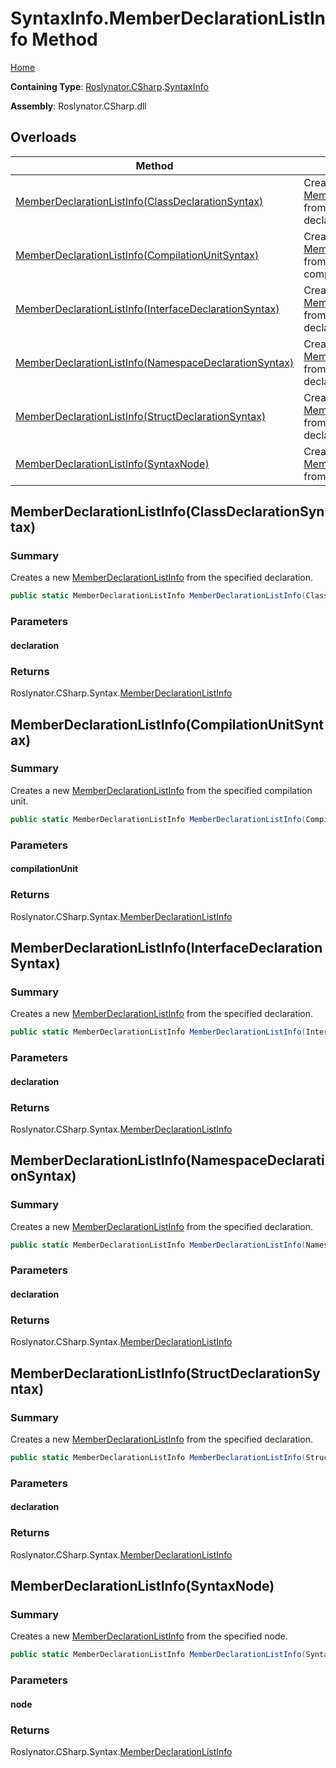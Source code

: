 <a name="_top"></a>

# SyntaxInfo\.MemberDeclarationListInfo Method

[Home](../../../../README.md#_top)

**Containing Type**: [Roslynator.CSharp](../../README.md#_top)\.[SyntaxInfo](../README.md#_top)

**Assembly**: Roslynator\.CSharp\.dll

## Overloads

| Method | Summary |
| ------ | ------- |
| [MemberDeclarationListInfo(ClassDeclarationSyntax)](#Roslynator_CSharp_SyntaxInfo_MemberDeclarationListInfo_Microsoft_CodeAnalysis_CSharp_Syntax_ClassDeclarationSyntax_) | Creates a new [MemberDeclarationListInfo](../../Syntax/MemberDeclarationListInfo/README.md#_top) from the specified declaration\. |
| [MemberDeclarationListInfo(CompilationUnitSyntax)](#Roslynator_CSharp_SyntaxInfo_MemberDeclarationListInfo_Microsoft_CodeAnalysis_CSharp_Syntax_CompilationUnitSyntax_) | Creates a new [MemberDeclarationListInfo](../../Syntax/MemberDeclarationListInfo/README.md#_top) from the specified compilation unit\. |
| [MemberDeclarationListInfo(InterfaceDeclarationSyntax)](#Roslynator_CSharp_SyntaxInfo_MemberDeclarationListInfo_Microsoft_CodeAnalysis_CSharp_Syntax_InterfaceDeclarationSyntax_) | Creates a new [MemberDeclarationListInfo](../../Syntax/MemberDeclarationListInfo/README.md#_top) from the specified declaration\. |
| [MemberDeclarationListInfo(NamespaceDeclarationSyntax)](#Roslynator_CSharp_SyntaxInfo_MemberDeclarationListInfo_Microsoft_CodeAnalysis_CSharp_Syntax_NamespaceDeclarationSyntax_) | Creates a new [MemberDeclarationListInfo](../../Syntax/MemberDeclarationListInfo/README.md#_top) from the specified declaration\. |
| [MemberDeclarationListInfo(StructDeclarationSyntax)](#Roslynator_CSharp_SyntaxInfo_MemberDeclarationListInfo_Microsoft_CodeAnalysis_CSharp_Syntax_StructDeclarationSyntax_) | Creates a new [MemberDeclarationListInfo](../../Syntax/MemberDeclarationListInfo/README.md#_top) from the specified declaration\. |
| [MemberDeclarationListInfo(SyntaxNode)](#Roslynator_CSharp_SyntaxInfo_MemberDeclarationListInfo_Microsoft_CodeAnalysis_SyntaxNode_) | Creates a new [MemberDeclarationListInfo](../../Syntax/MemberDeclarationListInfo/README.md#_top) from the specified node\. |

## MemberDeclarationListInfo\(ClassDeclarationSyntax\) <a name="Roslynator_CSharp_SyntaxInfo_MemberDeclarationListInfo_Microsoft_CodeAnalysis_CSharp_Syntax_ClassDeclarationSyntax_"></a>

### Summary

Creates a new [MemberDeclarationListInfo](../../Syntax/MemberDeclarationListInfo/README.md#_top) from the specified declaration\.

```csharp
public static MemberDeclarationListInfo MemberDeclarationListInfo(ClassDeclarationSyntax declaration)
```

### Parameters

#### declaration

### Returns

Roslynator\.CSharp\.Syntax\.[MemberDeclarationListInfo](../../Syntax/MemberDeclarationListInfo/README.md#_top)

## MemberDeclarationListInfo\(CompilationUnitSyntax\) <a name="Roslynator_CSharp_SyntaxInfo_MemberDeclarationListInfo_Microsoft_CodeAnalysis_CSharp_Syntax_CompilationUnitSyntax_"></a>

### Summary

Creates a new [MemberDeclarationListInfo](../../Syntax/MemberDeclarationListInfo/README.md#_top) from the specified compilation unit\.

```csharp
public static MemberDeclarationListInfo MemberDeclarationListInfo(CompilationUnitSyntax compilationUnit)
```

### Parameters

#### compilationUnit

### Returns

Roslynator\.CSharp\.Syntax\.[MemberDeclarationListInfo](../../Syntax/MemberDeclarationListInfo/README.md#_top)

## MemberDeclarationListInfo\(InterfaceDeclarationSyntax\) <a name="Roslynator_CSharp_SyntaxInfo_MemberDeclarationListInfo_Microsoft_CodeAnalysis_CSharp_Syntax_InterfaceDeclarationSyntax_"></a>

### Summary

Creates a new [MemberDeclarationListInfo](../../Syntax/MemberDeclarationListInfo/README.md#_top) from the specified declaration\.

```csharp
public static MemberDeclarationListInfo MemberDeclarationListInfo(InterfaceDeclarationSyntax declaration)
```

### Parameters

#### declaration

### Returns

Roslynator\.CSharp\.Syntax\.[MemberDeclarationListInfo](../../Syntax/MemberDeclarationListInfo/README.md#_top)

## MemberDeclarationListInfo\(NamespaceDeclarationSyntax\) <a name="Roslynator_CSharp_SyntaxInfo_MemberDeclarationListInfo_Microsoft_CodeAnalysis_CSharp_Syntax_NamespaceDeclarationSyntax_"></a>

### Summary

Creates a new [MemberDeclarationListInfo](../../Syntax/MemberDeclarationListInfo/README.md#_top) from the specified declaration\.

```csharp
public static MemberDeclarationListInfo MemberDeclarationListInfo(NamespaceDeclarationSyntax declaration)
```

### Parameters

#### declaration

### Returns

Roslynator\.CSharp\.Syntax\.[MemberDeclarationListInfo](../../Syntax/MemberDeclarationListInfo/README.md#_top)

## MemberDeclarationListInfo\(StructDeclarationSyntax\) <a name="Roslynator_CSharp_SyntaxInfo_MemberDeclarationListInfo_Microsoft_CodeAnalysis_CSharp_Syntax_StructDeclarationSyntax_"></a>

### Summary

Creates a new [MemberDeclarationListInfo](../../Syntax/MemberDeclarationListInfo/README.md#_top) from the specified declaration\.

```csharp
public static MemberDeclarationListInfo MemberDeclarationListInfo(StructDeclarationSyntax declaration)
```

### Parameters

#### declaration

### Returns

Roslynator\.CSharp\.Syntax\.[MemberDeclarationListInfo](../../Syntax/MemberDeclarationListInfo/README.md#_top)

## MemberDeclarationListInfo\(SyntaxNode\) <a name="Roslynator_CSharp_SyntaxInfo_MemberDeclarationListInfo_Microsoft_CodeAnalysis_SyntaxNode_"></a>

### Summary

Creates a new [MemberDeclarationListInfo](../../Syntax/MemberDeclarationListInfo/README.md#_top) from the specified node\.

```csharp
public static MemberDeclarationListInfo MemberDeclarationListInfo(SyntaxNode node)
```

### Parameters

#### node

### Returns

Roslynator\.CSharp\.Syntax\.[MemberDeclarationListInfo](../../Syntax/MemberDeclarationListInfo/README.md#_top)

